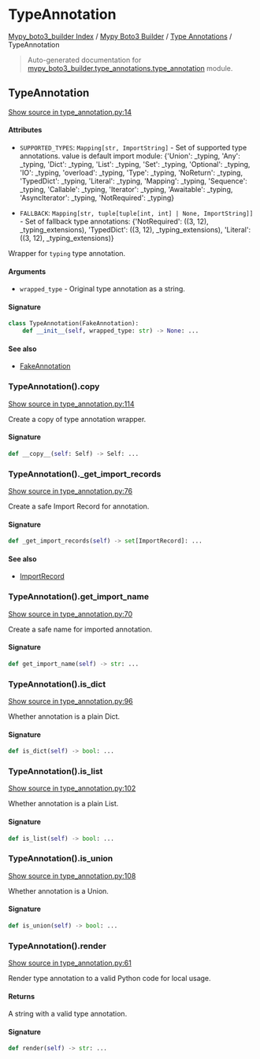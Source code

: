 # TypeAnnotation

[Mypy_boto3_builder Index](../../README.md#mypy_boto3_builder-index) / [Mypy Boto3 Builder](../index.md#mypy-boto3-builder) / [Type Annotations](./index.md#type-annotations) / TypeAnnotation

> Auto-generated documentation for [mypy_boto3_builder.type_annotations.type_annotation](https://github.com/youtype/mypy_boto3_builder/blob/main/mypy_boto3_builder/type_annotations/type_annotation.py) module.

## TypeAnnotation

[Show source in type_annotation.py:14](https://github.com/youtype/mypy_boto3_builder/blob/main/mypy_boto3_builder/type_annotations/type_annotation.py#L14)

#### Attributes

- `SUPPORTED_TYPES`: `Mapping[str, ImportString]` - Set of supported type annotations. value is default import module: {'Union': _typing, 'Any': _typing, 'Dict': _typing, 'List': _typing, 'Set': _typing, 'Optional': _typing, 'IO': _typing, 'overload': _typing, 'Type': _typing, 'NoReturn': _typing, 'TypedDict': _typing, 'Literal': _typing, 'Mapping': _typing, 'Sequence': _typing, 'Callable': _typing, 'Iterator': _typing, 'Awaitable': _typing, 'AsyncIterator': _typing, 'NotRequired': _typing}

- `FALLBACK`: `Mapping[str, tuple[tuple[int, int] | None, ImportString]]` - Set of fallback type annotations: {'NotRequired': ((3, 12), _typing_extensions), 'TypedDict': ((3, 12), _typing_extensions), 'Literal': ((3, 12), _typing_extensions)}


Wrapper for `typing` type annotation.

#### Arguments

- `wrapped_type` - Original type annotation as a string.

#### Signature

```python
class TypeAnnotation(FakeAnnotation):
    def __init__(self, wrapped_type: str) -> None: ...
```

#### See also

- [FakeAnnotation](./fake_annotation.md#fakeannotation)

### TypeAnnotation().__copy__

[Show source in type_annotation.py:114](https://github.com/youtype/mypy_boto3_builder/blob/main/mypy_boto3_builder/type_annotations/type_annotation.py#L114)

Create a copy of type annotation wrapper.

#### Signature

```python
def __copy__(self: Self) -> Self: ...
```

### TypeAnnotation()._get_import_records

[Show source in type_annotation.py:76](https://github.com/youtype/mypy_boto3_builder/blob/main/mypy_boto3_builder/type_annotations/type_annotation.py#L76)

Create a safe Import Record for annotation.

#### Signature

```python
def _get_import_records(self) -> set[ImportRecord]: ...
```

#### See also

- [ImportRecord](../import_helpers/import_record.md#importrecord)

### TypeAnnotation().get_import_name

[Show source in type_annotation.py:70](https://github.com/youtype/mypy_boto3_builder/blob/main/mypy_boto3_builder/type_annotations/type_annotation.py#L70)

Create a safe name for imported annotation.

#### Signature

```python
def get_import_name(self) -> str: ...
```

### TypeAnnotation().is_dict

[Show source in type_annotation.py:96](https://github.com/youtype/mypy_boto3_builder/blob/main/mypy_boto3_builder/type_annotations/type_annotation.py#L96)

Whether annotation is a plain Dict.

#### Signature

```python
def is_dict(self) -> bool: ...
```

### TypeAnnotation().is_list

[Show source in type_annotation.py:102](https://github.com/youtype/mypy_boto3_builder/blob/main/mypy_boto3_builder/type_annotations/type_annotation.py#L102)

Whether annotation is a plain List.

#### Signature

```python
def is_list(self) -> bool: ...
```

### TypeAnnotation().is_union

[Show source in type_annotation.py:108](https://github.com/youtype/mypy_boto3_builder/blob/main/mypy_boto3_builder/type_annotations/type_annotation.py#L108)

Whether annotation is a Union.

#### Signature

```python
def is_union(self) -> bool: ...
```

### TypeAnnotation().render

[Show source in type_annotation.py:61](https://github.com/youtype/mypy_boto3_builder/blob/main/mypy_boto3_builder/type_annotations/type_annotation.py#L61)

Render type annotation to a valid Python code for local usage.

#### Returns

A string with a valid type annotation.

#### Signature

```python
def render(self) -> str: ...
```
